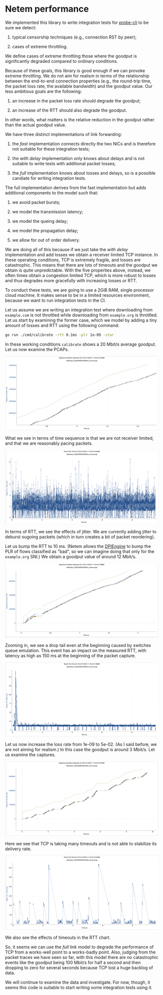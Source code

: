 # Netem performance

We implemented this library to write integration tests for
[probe-cli](https://github.com/ooni/probe-cli) to be sure we detect:

1. typical censorship techniques (e.g., connection RST by peer);

2. cases of extreme throttling.

We define cases of extreme throttling those where the goodput is
significantly degraded compared to ordinary conditions.

Because of these goals, this library is good enough if we can provoke
extreme throttling. We do not aim for realism in terms of
the relationship between the end-to-end connection properties (e.g.,
the round-trip time, the packet loss rate, the available bandwidth) and
the goodput value. Our less ambitious goals are the following:

1. an increase in the packet loss rate should degrade the goodput;

2. an increase of the RTT should also degrade the goodput.

In other words, what matters is the relative reduction in the goodput
rather than the actual goodput value.

We have three distinct implementations of link forwarding:

1. the _fast_ implementation connects directly the two NICs and is
therefore not suitable for these integration tests;

2. the _with delay_ implementation only knows about delays and is not
suitable to write tests with additional packet losses;

3. the _full_ implementation knows about losses and delays, so is
a possible candiate for writing integration tests.

The full implementation derives from the fast implementation but
adds additional components to the model such that:

1. we avoid packet bursts;

2. we model the transmission latency;

3. we model the queing delay;

4. we model the propagation delay;

5. we allow for out of order delivery.

We are doing all of this because if we just take the _with delay_
implementation and add losses we obtain a receiver limited TCP
instance. In these operating conditions, TCP is extremely fragile,
and losses are catastrophic. This means that there are lots of
timeouts and the goodput we obtain is quite unpredictable.
With the five properties above, instead, we often times obtain
a congestion limited TCP, which is more robust to losses and
thus degrades more gracefully with increasing losses or RTT.

To conduct these tests, we are going to use a 2GiB RAM, single
processor cloud machine. It makes sense to be in a limited resources
environment, because we want to run integration tests in the CI.

Let us assume we are writing an integration test where downloading
from `example.com` is not throttled while downloading from
`example.org` is throttled. Let us start by examining the former
case, which we model by adding a tiny amount of losses and RTT
using the following command:

```bash
go run ./cmd/calibrate -rtt 0.1ms -plr 1e-09 -star
```

In these working conditions `calibrate` shows a 20 Mbit/s average
goodput. Let us now examine the PCAPs.

![Figure 1](docs/img/Figure1.png)

What we see in terms of time sequence is that we are not receiver
limited, and that we are reasonably pacing packets.

![Figure 2](docs/img/Figure2.png)

In terms of RTT, we see the effects of jitter. We are currently
adding jitter to deburst ougoing packets (which in turn
creates a bit of packet reordering).

Let us bump the RTT to 10 ms. (Netem allows the [DPIEngine](
https://pkg.go.dev/github.com/ooni/netem#DPIEngine) to bump the
PLR of flows classified as "bad", so we can imagine doing
that only for the `example.org` SNI.) We obtain a goodput value
of around 12 Mbit/s.

![Figure 3](docs/img/Figure3.png)

Zooming in, we see a drop tail even at the beginning caused
by switches queue emulation. This event has an impact on the
measured RTT, with latency as high as 150 ms at the beginning
of the packet capture.

![Figure 4](docs/img/Figure4.png)

Let us now increase the loss rate from 1e-09 to 5e-02. (As I said
before, we are not aiming for realism.) In this case the goodput
is around 3 Mbit/s. Let us examine the captures.

![Figure 5](docs/img/Figure5.png)

Here we see that TCP is taking many timeouts and is not able
to stabilize its delivery rate.

![Figure 6](docs/img/Figure6.png)

We also see the effects of timeouts in the RTT chart.

So, it seems we can use the _full_ link model to degrade the performance
of TCP from a works-well point to a works-badly point. Also, judging
from the packet traces we have seen so far, with this model there are
no catastrophic events like the goodput being 100 Mbit/s for half a second and then
dropping to zero for several seconds because TCP lost a huge backlog of data.

We will continue to examine the data and investigate. For now, though, it seems
this code is suitable to start writing some integration tests using it.
